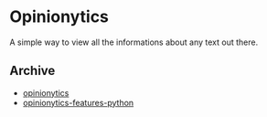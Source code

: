 # Opinionytics
A simple way to view all the informations about any text out there.

## Archive

* [opinionytics](https://opinionytics.github.io/opinionytics/)
* [opinionytics-features-python](https://opinionytics.github.io/opinionytics-features-python/)

[1.2]: http://i.imgur.com/wWzX9uB.png (twitter icon without padding)
[2.2]: http://i.imgur.com/fep1WsG.png (facebook icon without padding)
[3.2]: http://i.imgur.com/VlgBKQ9.png (google plus icon without padding)
[4.2]: http://i.imgur.com/jDRp47c.png (tumblr icon without padding)
[5.2]: http://i.imgur.com/Vvy3Kru.png (dribbble icon without padding)
[6.2]: http://i.imgur.com/9I6NRUm.png (github icon without padding)
